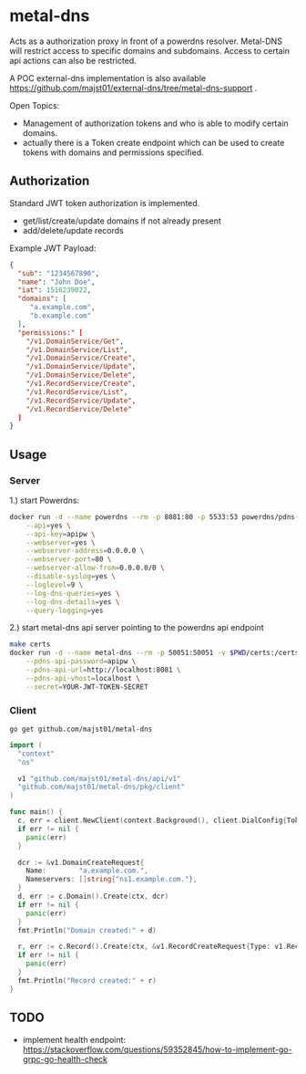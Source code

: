 # metal-dns

Acts as a authorization proxy in front of a powerdns resolver. Metal-DNS will restrict access to specific domains and subdomains.
Access to certain api actions can also be restricted.

A POC external-dns implementation is also available https://github.com/majst01/external-dns/tree/metal-dns-support .

Open Topics:

- Management of authorization tokens and who is able to modify certain domains.
- actually there is a Token create endpoint which can be used to create tokens with domains and permissions specified.

## Authorization

Standard JWT token authorization is implemented.

- get/list/create/update domains if not already present
- add/delete/update records

Example JWT Payload:

```json
{
  "sub": "1234567890",
  "name": "John Doe",
  "iat": 1516239022,
  "domains": [
     "a.example.com",
     "b.example.com"
  ],
  "permissions:" [
    "/v1.DomainService/Get",
    "/v1.DomainService/List",
    "/v1.DomainService/Create",
    "/v1.DomainService/Update",
    "/v1.DomainService/Delete",
    "/v1.RecordService/Create",
    "/v1.RecordService/List",
    "/v1.RecordService/Update",
    "/v1.RecordService/Delete"
  ]
}
```

## Usage

### Server

1.) start Powerdns:

```bash
docker run -d --name powerdns --rm -p 8081:80 -p 5533:53 powerdns/pdns-auth-46 \
    --api=yes \
    --api-key=apipw \
    --webserver=yes \
    --webserver-address=0.0.0.0 \
    --webserver-port=80 \
    --webserver-allow-from=0.0.0.0/0 \
    --disable-syslog=yes \
    --loglevel=9 \
    --log-dns-queries=yes \
    --log-dns-details=yes \
    --query-logging=yes
```

2.) start metal-dns api server pointing to the powerdns api endpoint

```bash
make certs
docker run -d --name metal-dns --rm -p 50051:50051 -v $PWD/certs:/certs ghcr.io/majst01/metal-dns:main \
    --pdns-api-password=apipw \
    --pdns-api-url=http://localhost:8081 \
    --pdns-api-vhost=localhost \
    --secret=YOUR-JWT-TOKEN-SECRET
```

### Client

`go get github.com/majst01/metal-dns`

```go
import (
  "context"
  "os"

  v1 "github.com/majst01/metal-dns/api/v1"
  "github.com/majst01/metal-dns/pkg/client"
)

func main() {
  c, err = client.NewClient(context.Background(), client.DialConfig{Token: os.Getenv("JWT_TOKEN")})
  if err != nil {
    panic(err)
  }

  dcr := &v1.DomainCreateRequest{
    Name:        "a.example.com.",
    Nameservers: []string{"ns1.example.com."},
  }
  d, err := c.Domain().Create(ctx, dcr)
  if err != nil {
    panic(err)
  }
  fmt.Println("Domain created:" + d)

  r, err := c.Record().Create(ctx, &v1.RecordCreateRequest{Type: v1.RecordType_A, Name: "www.a.example.com.", Data: "1.2.3.4", Ttl: uint32(600)})
  if err != nil {
    panic(err)
  }
  fmt.Println("Record created:" + r)
}

```

## TODO

- implement health endpoint: https://stackoverflow.com/questions/59352845/how-to-implement-go-grpc-go-health-check